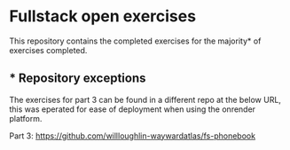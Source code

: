 # Fullstack open exercises

This repository contains the completed exercises for the majority* of exercises completed.

## * Repository exceptions
The exercises for part 3 can be found in a different repo at the below URL, this was eperated for ease of deployment when using the onrender platform.

Part 3: https://github.com/willloughlin-waywardatlas/fs-phonebook
